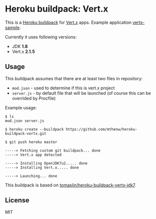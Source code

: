 # Heroku buildpack: Vert.x

This is a [Heroku buildpack](http://devcenter.heroku.com/articles/buildpack) for [Vert.x](http://vertx.io/) apps. Example application [vertx-sample](https://github.com/mthenw/vertx-sample).

Currently it uses following versions:

* JDK **1.8**
* Vert.x **2.1.5**

## Usage

This buildpack assumes that there are at least two files in repository:

* ```mod.json``` - used to determine if this is vert.x project
* ```server.js``` - by default file that will be launched (of course this can be overrided by Procfile)

Example usage:

    $ ls
    mod.json server.js

    $ heroku create --buildpack https://github.com/mthenw/heroku-buildpack-vertx.git

    $ git push heroku master

    -----> Fetching custom git buildpack... done
    -----> Vert.x app detected

    -----> Installing OpenJDK7u2..... done
    -----> Installing Vert.x..... done

    -----> Launching... done

This buildpack is based on [tomaslin/heroku-buildpack-vertx-jdk7](https://github.com/tomaslin/heroku-buildpack-vertx-jdk7).

## License

MIT
